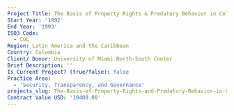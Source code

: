 ```yaml
---
Project Title: The Basis of Property Rights & Predatory Behavior in Colombia
Start Year: '1992'
End Year: '1993'
ISO3 Code:
  - COL
Region: Latin America and the Caribbean
Country: Colombia
Client/ Donor: University of Miami North-South Center
Brief Description: ''
Is Current Project? (true/false): false
Practice Area:
  - 'Security, Transparency, and Governance'
projects_slug: The-Basis-of-Property-Rights-and-Predatory-Behavior-in-Colombia
Contract Value USD: '10400.00'
---
```

